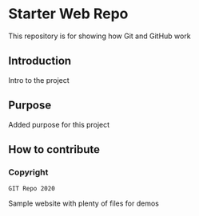# Starter Web Repo

This repository is for showing how Git and GitHub work

## Introduction
   Intro to the project

## Purpose
   Added purpose for this project

##  How to contribute

### Copyright
    GIT Repo 2020

Sample website with plenty of files for demos
